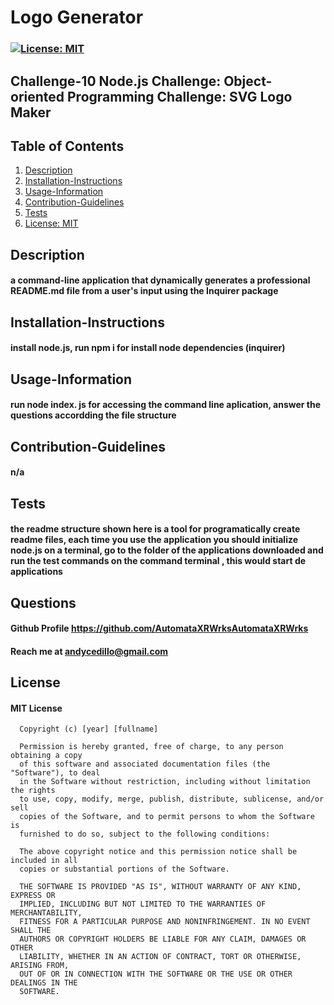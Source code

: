 
# Logo Generator
### [![License: MIT](https://img.shields.io/badge/License-MIT-yellow.svg)](https://opensource.org/licenses/MIT)
## Challenge-10 Node.js Challenge: Object-oriented Programming Challenge: SVG Logo Maker
## Table of Contents
1. [Description](#description)
2. [Installation-Instructions](#installation-instructions)
3. [Usage-Information](#usage-information)
4. [Contribution-Guidelines](#contribution-guidelines)
5. [Tests](#tests)
6. [License: MIT](https://opensource.org/licenses/MIT)

## Description
#### a command-line application that dynamically generates a professional README.md file from a user's input using the Inquirer package
## Installation-Instructions
#### install node.js, run npm i for install node dependencies (inquirer)
## Usage-Information
#### run node index. js for accessing the command line aplication, answer the questions accordding the file structure

## Contribution-Guidelines
#### n/a
## Tests
#### the readme structure shown here is a tool for programatically create readme files, each time you use the application you should initialize node.js on a terminal, go to the folder of the applications downloaded and run the test commands on the command terminal , this would start de applications 

## Questions
#### Github Profile https://github.com/AutomataXRWrksAutomataXRWrks
#### Reach me at andycedillo@gmail.com


## License
#### MIT License

      Copyright (c) [year] [fullname]
      
      Permission is hereby granted, free of charge, to any person obtaining a copy
      of this software and associated documentation files (the "Software"), to deal
      in the Software without restriction, including without limitation the rights
      to use, copy, modify, merge, publish, distribute, sublicense, and/or sell
      copies of the Software, and to permit persons to whom the Software is
      furnished to do so, subject to the following conditions:
      
      The above copyright notice and this permission notice shall be included in all
      copies or substantial portions of the Software.
      
      THE SOFTWARE IS PROVIDED "AS IS", WITHOUT WARRANTY OF ANY KIND, EXPRESS OR
      IMPLIED, INCLUDING BUT NOT LIMITED TO THE WARRANTIES OF MERCHANTABILITY,
      FITNESS FOR A PARTICULAR PURPOSE AND NONINFRINGEMENT. IN NO EVENT SHALL THE
      AUTHORS OR COPYRIGHT HOLDERS BE LIABLE FOR ANY CLAIM, DAMAGES OR OTHER
      LIABILITY, WHETHER IN AN ACTION OF CONTRACT, TORT OR OTHERWISE, ARISING FROM,
      OUT OF OR IN CONNECTION WITH THE SOFTWARE OR THE USE OR OTHER DEALINGS IN THE
      SOFTWARE.